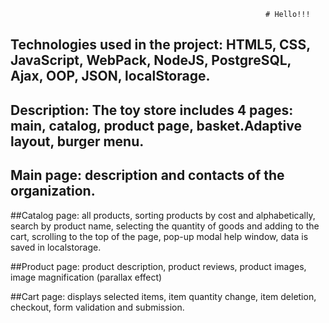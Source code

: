                                                              # Hello!!!

## Technologies used in the project: HTML5, CSS, JavaScript, WebPack, NodeJS, PostgreSQL, Ajax, OOP, JSON, localStorage.

## Description: The toy store includes 4 pages: main, catalog, product page, basket.Adaptive layout, burger menu.

## Main page: description and contacts of the organization.

##Catalog page: all products, sorting products by cost and alphabetically, search by product name, selecting the quantity of goods and adding to the cart, scrolling to the top of the page, pop-up modal help window, data is saved in localstorage.

##Product page: product description, product reviews, product images, image magnification (parallax effect)

##Cart page: displays selected items, item quantity change, item deletion, checkout, form validation and submission.
